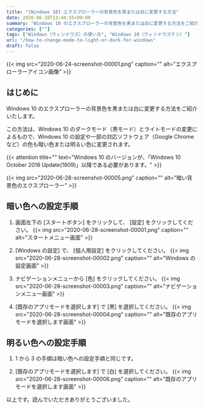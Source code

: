 ```yaml
---
title: "[Windows 10] エクスプローラーの背景色を黒または白に変更する方法"
date: 2020-06-28T13:44:55+09:00
summary: "Windows 10 のエクスプローラーの背景色を黒または白に変更する方法をご紹介いたします。"
categories: [""]
tags: ["Windows（ウィンドウズ）の使い方", "Windows 10（ウィンドウズテン）"]
url: "/how-to-change-mode-to-light-or-dark-for-windows"
draft: false
---
```


{{< img src="2020-06-24-screenshot-00001.png" caption="" alt="エクスプローラーアイコン画像" >}}

## はじめに

Windows 10 のエクスプローラーの背景色を黒または白に変更する方法をご紹介いたします。

この方法は、Windows 10 のダークモード（黒モード）とライトモードの変更によるもので、Windows 10 の設定や一部の対応ソフトウェア（Google Chrome など）の色も暗い色または明るい色に変更されます。

{{< attention title="" text="Windows 10 のバージョンが、「Windows 10 October 2018 Update(1809)」以降である必要があります。" >}}

{{< img src="2020-06-28-screenshot-00005.png" caption="" alt="暗い背景色のエクスプローラー" >}}

## 暗い色への設定手順

1. 画面左下の [スタートボタン] をクリックして、 [設定] をクリックしてください。
{{< img src="2020-06-28-screenshot-00001.png" caption="" alt="スタートメニュー画面" >}}

2. [Windows の設定] で、 [個人用設定] をクリックしてください。
{{< img src="2020-06-28-screenshot-00002.png" caption="" alt="Windows の設定画面" >}}

3. ナビゲーションメニューから [色] をクリックしてください。
{{< img src="2020-06-28-screenshot-00003.png" caption="" alt="ナビゲーションメニュー画面" >}}

4. [既存のアプリモードを選択します] で [黒] を選択してください。
{{< img src="2020-06-28-screenshot-00004.png" caption="" alt="既存のアプリモードを選択します画面" >}}

## 明るい色への設定手順

1. 1 から 3 の手順は暗い色への設定手順と同じです。

2. [既存のアプリモードを選択します] で [白] を選択してください。
{{< img src="2020-06-28-screenshot-00006.png" caption="" alt="既存のアプリモードを選択します画面" >}}

以上です。読んでいただきありがとうございました。
